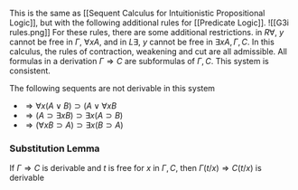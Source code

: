 This is the same as [[Sequent Calculus for Intuitionistic Propositional Logic]], but with the following additional rules for [[Predicate Logic]].
![[G3i rules.png]]
For these rules, there are some additional restrictions. in $R\forall$, $y$ cannot be free in $\Gamma$, $\forall x A$, and in $L\exists$, $y$ cannot be free in $\exists x A, \Gamma, C$.
In this calculus, the rules of contraction, weakening and cut are all admissible.
All formulas in a derivation $\Gamma \Rightarrow C$ are subformulas of $\Gamma,C$.
This system is consistent.

The following sequents are not derivable in this system
* $\Rightarrow \forall x (A\vee B) \supset (A\vee \forall x B$
* $\Rightarrow (A\supset \exists x B) \supset \exists x( A\supset B)$
* $\Rightarrow (\forall x B \supset A) \supset \exists x (B\supset A)$ 
### Substitution Lemma

If $\Gamma\Rightarrow C$ is derivable and $t$ is free for $x$ in $\Gamma,C$, then $\Gamma (t/x) \Rightarrow C(t/x)$ is derivable